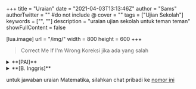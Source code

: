 +++
title = "Uraian"
date = "2021-04-03T13:13:46Z"
author = "Sams"
authorTwitter = "" #do not include @
cover = ""
tags = ["Ujian Sekolah"]
keywords = ["", ""]
description = "uraian ujian sekolah untuk teman teman"
showFullContent = false

[lua.image]
url = "/img/"
width = 800
height = 600
+++
> Correct Me If I'm Wrong 
> Koreksi jika ada yang salah

<details>
<summary>**[PAI]**</summary>
<br>
1. Allah akan memberikan kepada orang orang yang beriman pahala yang besar

2. Hikmah Iman kepada rasul, yaitu :
A. Menjadikan rasul sebagai suri teladan dalam hidup
B. Mencintai rasul dengan cara mengikuti dan mengamalkan ajarannya
C. Dengan beriman kepada rasul, maka makin sempurna imannya
D. Mendorong diri untuk melakukan kebaikan-kebaikan

3. tiga syarat diterimanya amal sholeh, antara lain :
A. Beriman dan bertaqwa
B. Melakukan dengan ikhlas
C. Mengikuti dan melaksanakan ajaran Rasulallah

4. Sebesar 10% dari hasil pertanian sesuai dengan ketentuan untuk sawah yang memanfaatkan air hujan sebagai sumber air, dalam hal ini jumlahnya sebesar 150 kg

5. Demak merupakan kerajaan Islam pertama di Pulau Jawa. Di samping sebagai pusat pemerintahan, demak sekaligus pusat penyebaran agama Islam di Pulau Jawa. Salah satu rintangan para wali adalah masih kuatnya pengaruh Hindu dan Buddha di Demak pada waktu itu. Pada akhirnya Islam dapat diterima melalui pendekatan dengan dakwah melalui adat atau budaya yang ada. Untuk itu setiap tanggal 10 dzulhijjah Umat Islam memperingati Hari Raya Idul Adha dengan melaksanakan sholat Ied, penyembelihan hewan kemudian dilanjutkan dengan Grebeg Besar Demak. Pada waktu itu, di Masjid Agunh Demak diselenggarakan keramaian yang disisipi syair syair Islam
</details>

<details>
<summary>**[B. Inggris]**</summary>
<br>
1. No, it does not. They are invertebrate animals. This means that unlike fish or people, they have no backbones. In fact, they have no bones at Allah

2. Because they are made almost entirely of water

3. Explain to the readers about jellyfish in general

4. Salt water, fresh water, tropical seas, and icy waters near the south and north poles

5. Jellyfish
</details>

untuk jawaban uraian Matematika, silahkan chat pribadi ke <a href="https://wa.me/6282133059366"> nomor ini</a>